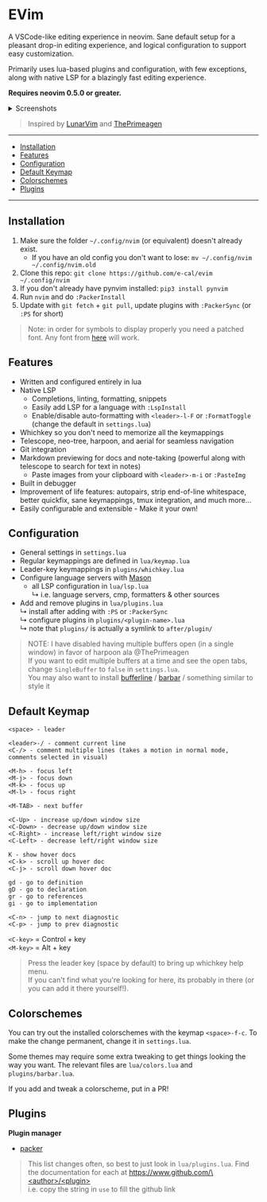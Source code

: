 <h1>EVim</h1>

A VSCode-like editing experience in neovim. Sane default setup for a pleasant
drop-in editing experience, and logical configuration to support easy
customization.

Primarily uses lua-based plugins and configuration, with few exceptions,
along with native LSP for a blazingly fast editing experience.

**Requires neovim 0.5.0 or greater.**

<details>
<summary>Screenshots</summary>

> Outdated

![dashboard](https://user-images.githubusercontent.com/47398876/116168679-ff34f080-a6d0-11eb-918f-3d6db514d63b.png)

![VSCode Colors](https://user-images.githubusercontent.com/47398876/116168709-11169380-a6d1-11eb-94ed-824fcb3202a9.png)

![errors](https://user-images.githubusercontent.com/47398876/116168721-183da180-a6d1-11eb-9719-34d158643da0.png)

![full](https://user-images.githubusercontent.com/47398876/116168725-1a9ffb80-a6d1-11eb-8dbb-87189b425a1a.png)

![whichkey](https://user-images.githubusercontent.com/47398876/116168730-1bd12880-a6d1-11eb-903d-72639ed2d029.png)

</details>

> Inspired by [LunarVim](https://github.com/ChristianChiarulli/LunarVim) and [ThePrimeagen](https://github.com/ThePrimeagen/.dotfiles/tree/master/nvim/.config/nvim)

---

<!-- [[toc]] -->

- [Installation](#install)
- [Features](#features)
- [Configuration](#config)
- [Default Keymap](#keys)
- [Colorschemes](#colors)
- [Plugins](#plugins)

---

## Installation <a name="install"></a>

1. Make sure the folder `~/.config/nvim` (or equivalent) doesn't already exist.
   - If you have an old config you don't want to lose:
     `mv ~/.config/nvim ~/.config/nvim.old`
2. Clone this repo: `git clone https://github.com/e-cal/evim ~/.config/nvim`
3. If you don't already have pynvim installed: `pip3 install pynvim`
4. Run `nvim` and do `:PackerInstall`
5. Update with `git fetch` + `git pull`, update plugins with `:PackerSync` (or `:PS` for short)

> Note: in order for symbols to display properly you need a patched font.
> Any font from [here](https://www.nerdfonts.com/font-downloads) will work.

## Features <a name="features"></a>

- Written and configured entirely in lua
- Native LSP
  - Completions, linting, formatting, snippets
  - Easily add LSP for a language with `:LspInstall`
  - Enable/disable auto-formatting with `<leader>-l-F` or `:FormatToggle` (change the default in `settings.lua`)
- Whichkey so you don't need to memorize all the keymappings
- Telescope, neo-tree, harpoon, and aerial for seamless navigation
- Git integration
- Markdown previewing for docs and note-taking (powerful along with telescope to search for text in notes)
  - Paste images from your clipboard with `<leader>-m-i` or `:PasteImg`
- Built in debugger
- Improvement of life features: autopairs, strip end-of-line whitespace, better
  quickfix, sane keymappings, tmux integration, and much more...
- Easily configurable and extensible - Make it your own!

## Configuration <a name="config"></a>

- General settings in `settings.lua`
- Regular keymappings are defined in `lua/keymap.lua`
- Leader-key keymappings in `plugins/whichkey.lua`
- Configure language servers with [Mason](https://github.com/williamboman/mason.nvim)
  - all LSP configuration in `lua/lsp.lua`\
    ↳ i.e. language servers, cmp, formatters & other sources
- Add and remove plugins in `lua/plugins.lua`\
  ↳ install after adding with `:PS` or `:PackerSync`\
  ↳ configure plugins in `plugins/<plugin-name>.lua`\
  ↳ note that `plugins/` is actually a symlink to `after/plugin/`

> NOTE: I have disabled having multiple buffers open (in a single window) in favor of harpoon ala @ThePrimeagen <br>
> If you want to edit multiple buffers at a time and see the open tabs, change `SingleBuffer` to `false` in `settings.lua`. <br>
> You may also want to install [bufferline](https://github.com/akinsho/bufferline.nvim) / [barbar](https://github.com/romgrk/barbar.nvim) / something similar to style it

## Default Keymap <a name="keys"></a>

```
<space> - leader

<leader>-/ - comment current line
<C-/> - comment multiple lines (takes a motion in normal mode, comments selected in visual)

<M-h> - focus left
<M-j> - focus down
<M-k> - focus up
<M-l> - focus right

<M-TAB> - next buffer

<C-Up> - increase up/down window size
<C-Down> - decrease up/down window size
<C-Right> - increase left/right window size
<C-Left> - decrease left/right window size

K - show hover docs
<C-k> - scroll up hover doc
<C-j> - scroll down hover doc

gd - go to definition
gD - go to declaration
gr - go to references
gi - go to implementation

<C-n> - jump to next diagnostic
<C-p> - jump to prev diagnostic
```

`<C-key>` = Control + key <br>
`<M-key>` = Alt + key

> Press the leader key (space by default) to bring up whichkey help menu. <br>
> If you can't find what you're looking for here, its probably in there
> (or you can add it there yourself!).

## Colorschemes <a name="colors"></a>

You can try out the installed colorschemes with the keymap `<space>-f-c`. To
make the change permanent, change it in `settings.lua`.

Some themes may require some extra tweaking to get things looking the way you
want. The relevant files are `lua/colors.lua` and `plugins/barbar.lua`.

If you add and tweak a colorscheme, put in a PR!

## Plugins <a name="plugins"></a>

**Plugin manager**

- [packer](https://www.github.com/wbthomason/packer.nvim)

> This list changes often, so best to just look in `lua/plugins.lua`.
> Find the documentation for each at [https://www.github.com/\<author\>/\<plugin\>](#) <br>
> i.e. copy the string in `use` to fill the github link
